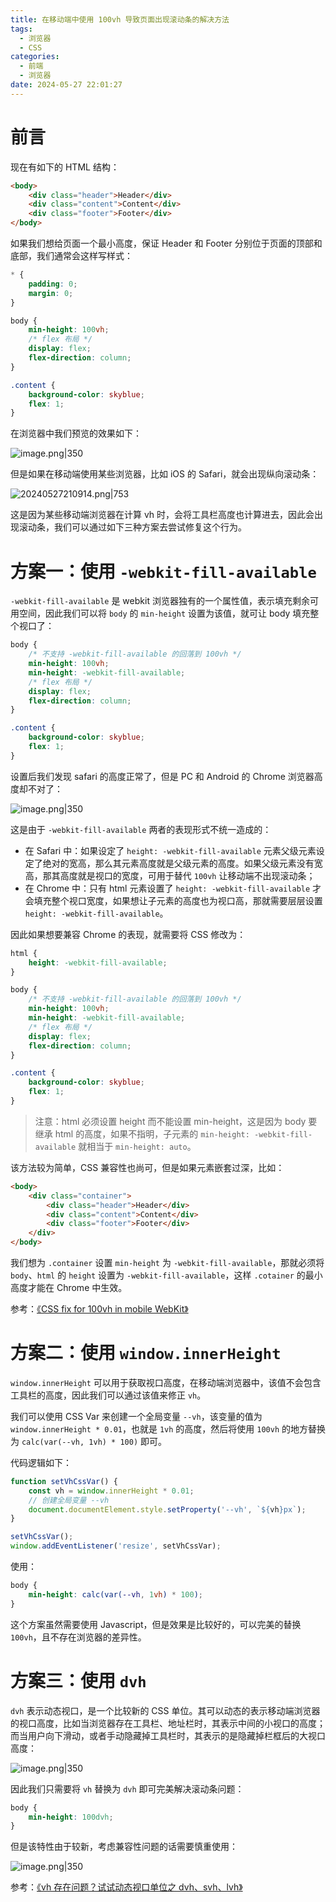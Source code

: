 ```yaml
---
title: 在移动端中使用 100vh 导致页面出现滚动条的解决方法
tags:
  - 浏览器
  - CSS
categories:
  - 前端
  - 浏览器
date: 2024-05-27 22:01:27
---
```

# 前言

现在有如下的 HTML 结构：

```html
<body>
	<div class="header">Header</div>
	<div class="content">Content</div>
	<div class="footer">Footer</div>
</body>
```

如果我们想给页面一个最小高度，保证 Header 和 Footer 分别位于页面的顶部和底部，我们通常会这样写样式：

```css
* {
	padding: 0;
	margin: 0;
}

body {
	min-height: 100vh;
	/* flex 布局 */
	display: flex;
	flex-direction: column;
}

.content {
	background-color: skyblue;
	flex: 1;
}
```

在浏览器中我们预览的效果如下：

![image.png|350](https://esunr-image-bed.oss-cn-beijing.aliyuncs.com/picgo/20240527210517.png)

但是如果在移动端使用某些浏览器，比如 iOS 的 Safari，就会出现纵向滚动条： 

![20240527210914.png|753](https://esunr-image-bed.oss-cn-beijing.aliyuncs.com/picgo/20240527210914.png)

这是因为某些移动端浏览器在计算 vh 时，会将工具栏高度也计算进去，因此会出现滚动条，我们可以通过如下三种方案去尝试修复这个行为。

# 方案一：使用 `-webkit-fill-available`

`-webkit-fill-available` 是 webkit 浏览器独有的一个属性值，表示填充剩余可用空间，因此我们可以将 `body` 的 `min-height` 设置为该值，就可让 body 填充整个视口了：

```css
body {
	/* 不支持 -webkit-fill-available 的回落到 100vh */
	min-height: 100vh;
	min-height: -webkit-fill-available;
	/* flex 布局 */
	display: flex;
	flex-direction: column;
}

.content {
	background-color: skyblue;
	flex: 1;
}
```

设置后我们发现 safari 的高度正常了，但是 PC 和 Android 的 Chrome 浏览器高度却不对了：

![image.png|350](https://esunr-image-bed.oss-cn-beijing.aliyuncs.com/picgo/20240527213658.png)

这是由于 `-webkit-fill-available` 两者的表现形式不统一造成的：

- 在 Safari 中：如果设定了 `height: -webkit-fill-available` 元素父级元素设定了绝对的宽高，那么其元素高度就是父级元素的高度。如果父级元素没有宽高，那其高度就是视口的宽度，可用于替代 `100vh` 让移动端不出现滚动条；
- 在 Chrome 中：只有 html 元素设置了 `height: -webkit-fill-available` 才会填充整个视口宽度，如果想让子元素的高度也为视口高，那就需要层层设置 `height: -webkit-fill-available`。

因此如果想要兼容 Chrome 的表现，就需要将 CSS 修改为：

```css
html {
	height: -webkit-fill-available;
}

body {
	/* 不支持 -webkit-fill-available 的回落到 100vh */
	min-height: 100vh;
	min-height: -webkit-fill-available;
	/* flex 布局 */
	display: flex;
	flex-direction: column;
}

.content {
	background-color: skyblue;
	flex: 1;
}
```

> 注意：html 必须设置 height 而不能设置 min-height，这是因为 body 要继承 html 的高度，如果不指明，子元素的 `min-height: -webkit-fill-available` 就相当于 `min-height: auto`。

该方法较为简单，CSS 兼容性也尚可，但是如果元素嵌套过深，比如：

```html
<body>
	<div class="container">
		<div class="header">Header</div>
		<div class="content">Content</div>
		<div class="footer">Footer</div>
	</div>
</body>
```

我们想为 `.container` 设置 `min-height` 为 `-webkit-fill-available`，那就必须将 `body`、`html` 的 `height` 设置为 `-webkit-fill-available`，这样 `.cotainer` 的最小高度才能在 Chrome 中生效。

参考：[《CSS fix for 100vh in mobile WebKit》](https://allthingssmitty.com/2020/05/11/css-fix-for-100vh-in-mobile-webkit/)

# 方案二：使用 `window.innerHeight`

`window.innerHeight` 可以用于获取视口高度，在移动端浏览器中，该值不会包含工具栏的高度，因此我们可以通过该值来修正 `vh`。

我们可以使用 CSS Var 来创建一个全局变量 `--vh`，该变量的值为 `window.innerHeight * 0.01`，也就是 `1vh` 的高度，然后将使用 `100vh` 的地方替换为 `calc(var(--vh, 1vh) * 100)` 即可。

代码逻辑如下：

```js
function setVhCssVar() {
	const vh = window.innerHeight * 0.01;
	// 创建全局变量 --vh
	document.documentElement.style.setProperty('--vh', `${vh}px`);
}

setVhCssVar();
window.addEventListener('resize', setVhCssVar);
```

使用：

```css
body {
	min-height: calc(var(--vh, 1vh) * 100);
}
```

这个方案虽然需要使用 Javascript，但是效果是比较好的，可以完美的替换 `100vh`，且不存在浏览器的差异性。

# 方案三：使用 `dvh`

`dvh` 表示动态视口，是一个比较新的 CSS 单位。其可以动态的表示移动端浏览器的视口高度，比如当浏览器存在工具栏、地址栏时，其表示中间的小视口的高度；而当用户向下滑动，或者手动隐藏掉工具栏时，其表示的是隐藏掉栏框后的大视口高度：

![image.png|350](https://esunr-image-bed.oss-cn-beijing.aliyuncs.com/picgo/20240527215819.png)

因此我们只需要将 `vh` 替换为 `dvh` 即可完美解决滚动条问题：

```css
body {
	min-height: 100dvh;
}
```

但是该特性由于较新，考虑兼容性问题的话需要慎重使用：

![image.png|350](https://esunr-image-bed.oss-cn-beijing.aliyuncs.com/picgo/20240527215949.png)

参考：[《vh 存在问题？试试动态视口单位之 dvh、svh、lvh》](https://www.cnblogs.com/coco1s/p/17078218.html)